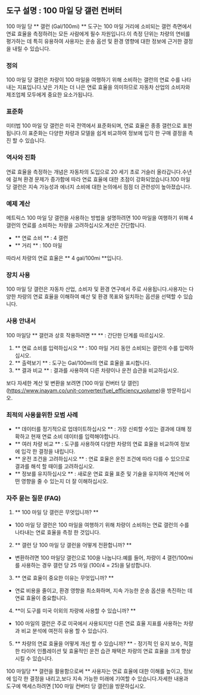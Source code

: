 ## 도구 설명 : 100 마일 당 갤런 컨버터

100 마일 당 ** 갤런 (Gal/100mi) ** 도구는 100 마일 거리에 소비되는 갤런 측면에서 연료 효율을 측정하려는 모든 사람에게 필수 자원입니다.이 측정 단위는 차량의 연비를 평가하는 데 특히 유용하여 사용자는 운송 옵션 및 환경 영향에 대한 정보에 근거한 결정을 내릴 수 있습니다.

### 정의

100 마일 당 갤런은 차량이 100 마일을 여행하기 위해 소비하는 갤런의 연료 수를 나타내는 지표입니다.낮은 가치는 더 나은 연료 효율을 의미하므로 자동차 산업의 소비자와 제조업체 모두에게 중요한 요소가됩니다.

### 표준화

미터법 100 마일 당 갤런은 미국 전역에서 표준화되며, 연료 효율은 종종 갤런으로 표현됩니다.이 표준화는 다양한 차량과 모델을 쉽게 비교하여 정보에 입각 한 구매 결정을 촉진 할 수 있습니다.

### 역사와 진화

연료 효율을 측정하는 개념은 자동차의 도입으로 20 세기 초로 거슬러 올라갑니다.수년에 걸쳐 환경 문제가 증가함에 따라 연료 효율에 대한 초점이 강화되었습니다.100 마일 당 갤런은 지속 가능성과 에너지 소비에 대한 논의에서 점점 더 관련성이 높아졌습니다.

### 예제 계산

메트릭스 100 마일 당 갤런을 사용하는 방법을 설명하려면 100 마일을 여행하기 위해 4 갤런의 연료를 소비하는 차량을 고려하십시오.계산은 간단합니다.

- ** 연료 소비 ** : 4 갤런
- ** 거리 ** : 100 마일

따라서 차량의 연료 효율은 ** 4 gal/100mi **입니다.

### 장치 사용

100 마일 당 갤런은 자동차 산업, 소비자 및 환경 연구에서 주로 사용됩니다.사용자는 다양한 차량의 연료 효율을 이해하여 예산 및 환경 목표와 일치하는 옵션을 선택할 수 있습니다.

### 사용 안내서

100 마일당 ** 갤런과 상호 작용하려면 ** ** : 간단한 단계를 따르십시오.

1. ** 연료 소비를 입력하십시오 ** : 100 마일 거리 동안 소비되는 갤런의 수를 입력하십시오.
2. ** 출력보기 ** : 도구는 Gal/100mi의 연료 효율을 표시합니다.
3. ** 결과 비교 ** : 결과를 사용하여 다른 차량이나 운전 습관을 비교하십시오.

보다 자세한 계산 및 변환을 보려면 [100 마일 컨버터 당 갤런] (https://www.inayam.co/unit-converter/fuel_efficiency_volume)을 방문하십시오.

### 최적의 사용을위한 모범 사례

- ** 데이터를 정기적으로 업데이트하십시오 ** : 가장 신뢰할 수있는 결과에 대해 정확하고 현재 연료 소비 데이터를 입력해야합니다.
- ** 여러 차량 비교 ** : 도구를 사용하여 다양한 차량의 연료 효율을 비교하여 정보에 입각 한 결정을 내립니다.
- ** 운전 조건을 고려하십시오 ** : 연료 효율은 운전 조건에 따라 다를 수 있으므로 결과를 해석 할 때이를 고려하십시오.
- ** 정보를 유지하십시오 ** : 새로운 연료 효율 표준 및 기술을 유지하여 계산에 어떤 영향을 줄 수 있는지 더 잘 이해하십시오.

### 자주 묻는 질문 (FAQ)

1. ** 100 마일 당 갤런은 무엇입니까? **
- 100 마일 당 갤런은 100 마일을 여행하기 위해 차량이 소비하는 연료 갤런의 수를 나타내는 연료 효율을 측정 한 것입니다.

2. ** 갤런 당 100 마일 당 갤런을 어떻게 전환합니까? **
- 변환하려면 100 마일당 갤런으로 100을 나눕니다.예를 들어, 차량이 4 갤런/100mi를 사용하는 경우 갤런 당 25 마일 (100/4 = 25)을 달성합니다.

3. ** 연료 효율이 중요한 이유는 무엇입니까? **
- 연료 비용을 줄이고, 환경 영향을 최소화하며, 지속 가능한 운송 옵션을 촉진하는 데 연료 효율이 중요합니다.

4. **이 도구를 미국 이외의 차량에 사용할 수 있습니까? **
- 100 마일의 갤런은 주로 미국에서 사용되지만 다른 연료 효율 지표를 사용하는 차량과 비교 분석에 여전히 유용 할 수 있습니다.

5. ** 차량의 연료 효율을 어떻게 개선 할 수 있습니까? ** - 정기적 인 유지 보수, 적절한 타이어 인플레이션 및 효율적인 운전 습관 채택은 차량의 연료 효율을 크게 향상시킬 수 있습니다.

100 마일당 ** 갤런을 활용함으로써 ** 사용자는 연료 효율에 대한 이해를 높이고, 정보에 입각 한 결정을 내리고,보다 지속 가능한 미래에 기여할 수 있습니다.자세한 내용과 도구에 액세스하려면 [100 마일 컨버터 당 갤런]을 방문하십시오.